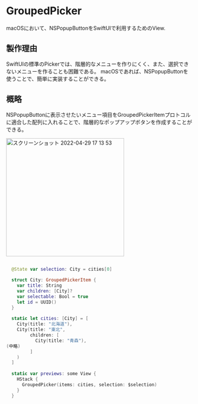 # GroupedPicker

macOSにおいて、NSPopupButtonをSwiftUIで利用するためのView.

## 製作理由

SwiftUIの標準のPickerでは、階層的なメニューを作りにくく、また、選択できないメニューを作ることも困難である。
macOSであれば、NSPopupButtonを使うことで、簡単に実装することができる。

## 概略

NSPopupButtonに表示させたいメニュー項目をGroupedPickerItemプロトコルに適合した配列に入れることで、階層的なポップアップボタンを作成することができる。

<img width="319" alt="スクリーンショット 2022-04-29 17 13 53" src="https://user-images.githubusercontent.com/34973981/165907980-5c708193-787c-41a7-b60a-7508233284b2.png">

```swift

  @State var selection: City = cities[0]
  
  struct City: GroupedPickerItem {
    var title: String
    var children: [City]?
    var selectable: Bool = true
    let id = UUID()
  }
  
  static let cities: [City] = [
    City(title: "北海道"),
    City(title: "東北",
         children: [
           City(title: "青森"),
(中略)
         ]
    )
  ]
    
  static var previews: some View {
    HStack {
      GroupedPicker(items: cities, selection: $selection)
    }
  }
  ```
